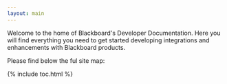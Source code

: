 ```yaml
---
layout: main
---
```

Welcome to the home of Blackboard's Developer Documentation. Here you will find everything you need to get started developing integrations and enhancements with Blackboard products. 

Please find below the ful site map:

{% include toc.html %}
